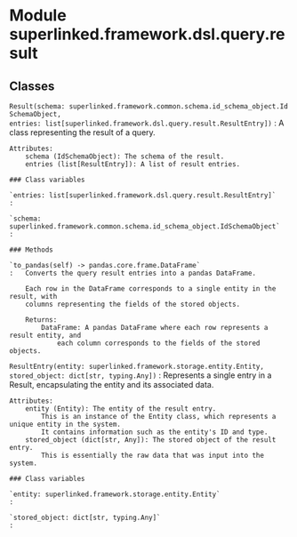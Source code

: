 Module superlinked.framework.dsl.query.result
=============================================

Classes
-------

`Result(schema: superlinked.framework.common.schema.id_schema_object.IdSchemaObject, entries: list[superlinked.framework.dsl.query.result.ResultEntry])`
:   A class representing the result of a query.
    
    Attributes:
        schema (IdSchemaObject): The schema of the result.
        entries (list[ResultEntry]): A list of result entries.

    ### Class variables

    `entries: list[superlinked.framework.dsl.query.result.ResultEntry]`
    :

    `schema: superlinked.framework.common.schema.id_schema_object.IdSchemaObject`
    :

    ### Methods

    `to_pandas(self) ‑> pandas.core.frame.DataFrame`
    :   Converts the query result entries into a pandas DataFrame.
        
        Each row in the DataFrame corresponds to a single entity in the result, with
        columns representing the fields of the stored objects.
        
        Returns:
            DataFrame: A pandas DataFrame where each row represents a result entity, and
                each column corresponds to the fields of the stored objects.

`ResultEntry(entity: superlinked.framework.storage.entity.Entity, stored_object: dict[str, typing.Any])`
:   Represents a single entry in a Result, encapsulating the entity and its associated data.
    
    Attributes:
        entity (Entity): The entity of the result entry.
            This is an instance of the Entity class, which represents a unique entity in the system.
            It contains information such as the entity's ID and type.
        stored_object (dict[str, Any]): The stored object of the result entry.
            This is essentially the raw data that was input into the system.

    ### Class variables

    `entity: superlinked.framework.storage.entity.Entity`
    :

    `stored_object: dict[str, typing.Any]`
    :